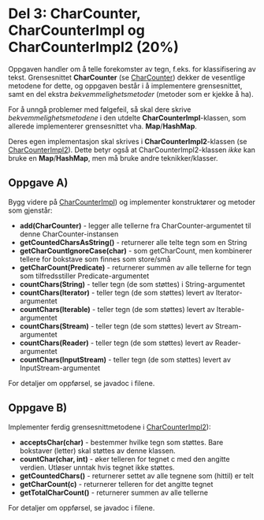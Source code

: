 # Del 3: CharCounter, CharCounterImpl og CharCounterImpl2 (20%)

Oppgaven handler om å telle forekomster av tegn, f.eks. for klassifisering av tekst.
Grensesnittet **CharCounter** (se [CharCounter](CharCounter.java)) dekker de vesentlige metodene
for dette, og oppgaven består i å implementere grensesnittet,
samt en del ekstra *bekvemmelighetsmetoder* (metoder som er kjekke å ha).

For å unngå problemer med følgefeil, så skal dere skrive *bekvemmelighetsmetodene* i den utdelte **CharCounterImpl**-klassen, som allerede implementerer grensesnittet vha. **Map**/**HashMap**.

Deres egen implementasjon skal skrives i **CharCounterImpl2**-klassen (se [CharCounterImpl2](CharCounterImpl2.java)). Dette betyr også at CharCounterImpl2-klassen *ikke* kan bruke en **Map**/**HashMap**, men må bruke andre teknikker/klasser.


## Oppgave A)

Bygg videre på [CharCounterImpl](CharCounterImpl.java)) og implementer konstruktører og metoder som gjenstår:

- **add(CharCounter)** - legger alle tellerne fra CharCounter-argumentet til denne CharCounter-instansen
- **getCountedCharsAsString()** - returnerer alle telte tegn som en String
- **getCharCountIgnoreCase(char)** - som getCharCount, men kombinerer tellere for bokstave som finnes som store/små
- **getCharCount(Predicate)** - returnerer summen av alle tellerne for tegn som tilfredsstiller Predicate-argumentet
- **countChars(String)** - teller tegn (de som støttes) i String-argumentet
- **countChars(Iterator)** - teller tegn (de som støttes) levert av Iterator-argumentet
- **countChars(Iterable)** - teller tegn (de som støttes) levert av Iterable-argumentet
- **countChars(Stream)** - teller tegn (de som støttes) levert av Stream-argumentet
- **countChars(Reader)** - teller tegn (de som støttes) levert av Reader-argumentet
- **countChars(InputStream)** - teller tegn (de som støttes) levert av InputStream-argumentet

For detaljer om oppførsel, se javadoc i filene.

## Oppgave B)

Implementer ferdig grensesnittmetodene i [CharCounterImpl2](CharCounterImpl2.java)):

- **acceptsChar(char)** - bestemmer hvilke tegn som støttes. Bare bokstaver (letter) skal støttes av denne klassen.
- **countChar(char, int)** - øker telleren for tegnet c med den angitte verdien. Utløser unntak hvis tegnet ikke støttes.
- **getCountedChars()** - returnerer settet av alle tegnene som (hittil) er telt
- **getCharCount(c)** - returnerer telleren for det angitte tegnet
- **getTotalCharCount()** - returnerer summen av alle tellerne

For detaljer om oppførsel, se javadoc i filene.
